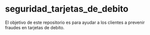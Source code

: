# seguridad_tarjetas_de_debito
El objetivo de este repositorio es para ayudar a los clientes a prevenir fraudes en tarjetas de debito.
